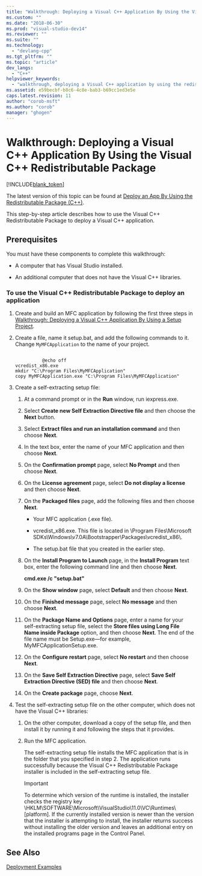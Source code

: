 ```yaml
---
title: "Walkthrough: Deploying a Visual C++ Application By Using the Visual C++ Redistributable Package | Microsoft Docs"
ms.custom: ""
ms.date: "2018-06-30"
ms.prod: "visual-studio-dev14"
ms.reviewer: ""
ms.suite: ""
ms.technology: 
  - "devlang-cpp"
ms.tgt_pltfrm: ""
ms.topic: "article"
dev_langs: 
  - "C++"
helpviewer_keywords: 
  - "walkthrough, deploying a Visual C++ application by using the redistributable package"
ms.assetid: e59becbf-b8c6-4c8e-bab3-b69cc1ed3e5e
caps.latest.revision: 11
author: "corob-msft"
ms.author: "corob"
manager: "ghogen"
---
```

# Walkthrough: Deploying a Visual C++ Application By Using the Visual C++ Redistributable Package
[!INCLUDE[blank_token](../includes/blank-token.md)]

The latest version of this topic can be found at [Deploy an App By Using the Redistributable Package (C++)](https://docs.microsoft.com/cpp/ide/deploying-visual-cpp-application-by-using-the-vcpp-redistributable-package).  
  
  
This step-by-step article describes how to use the Visual C++ Redistributable Package to deploy a Visual C++ application.  
  
## Prerequisites  
 You must have these components to complete this walkthrough:  
  
-   A computer that has Visual Studio installed.  
  
-   An additional computer that does not have the Visual C++ libraries.  
  
### To use the Visual C++ Redistributable Package to deploy an application  
  
1.  Create and build an MFC application by following the first three steps in [Walkthrough: Deploying a Visual C++ Application By Using a Setup Project](../ide/deploying-visual-cpp-application-by-using-the-vcpp-redistributable-package.md).  
  
2.  Create a file, name it setup.bat, and add the following commands to it. Change `MyMFCApplication` to the name of your project.  
  
    ```  
  
              @echo off  
    vcredist_x86.exe  
    mkdir "C:\Program Files\MyMFCApplication"  
    copy MyMFCApplication.exe "C:\Program Files\MyMFCApplication"  
    ```  
  
3.  Create a self-extracting setup file:  
  
    1.  At a command prompt or in the **Run** window, run iexpress.exe.  
  
    2.  Select **Create new Self Extraction Directive file** and then choose the **Next** button.  
  
    3.  Select **Extract files and run an installation command** and then choose **Next**.  
  
    4.  In the text box, enter the name of your MFC application and then choose **Next**.  
  
    5.  On the **Confirmation prompt** page, select **No Prompt** and then choose **Next**.  
  
    6.  On the **License agreement** page, select **Do not display a license** and then choose **Next**.  
  
    7.  On the **Packaged files** page, add the following files and then choose **Next**.  
  
        -   Your MFC application (.exe file).  
  
        -   vcredist_x86.exe. This file is located in \Program Files\Microsoft SDKs\Windows\v7.0A\Bootstrapper\Packages\vcredist_x86\\.  
  
        -   The setup.bat file that you created in the earlier step.  
  
    8.  On the **Install Program to Launch** page, in the **Install Program** text box, enter the following command line and then choose **Next**.  
  
         **cmd.exe /c "setup.bat"**  
  
    9. On the **Show window** page, select **Default** and then choose **Next**.  
  
    10. On the **Finished message** page, select **No message** and then choose **Next**.  
  
    11. On the **Package Name and Options** page, enter a name for your self-extracting setup file, select the **Store files using Long File Name inside Package** option, and then choose **Next**. The end of the file name must be Setup.exe—for example, MyMFCApplicationSetup.exe.  
  
    12. On the **Configure restart** page, select **No restart** and then choose **Next**.  
  
    13. On the **Save Self Extraction Directive** page, select **Save Self Extraction Directive (SED) file** and then choose **Next**.  
  
    14. On the **Create package** page, choose **Next**.  
  
4.  Test the self-extracting setup file on the other computer, which does not have the Visual C++ libraries:  
  
    1.  On the other computer, download a copy of the setup file, and then install it by running it and following the steps that it provides.  
  
    2.  Run the MFC application.  
  
         The self-extracting setup file installs the MFC application that is in the folder that you specified in step 2. The application runs successfully because the Visual C++ Redistributable Package installer is included in the self-extracting setup file.  
  
        > [!IMPORTANT]
        >  To determine which version of the runtime is installed, the installer checks the registry key \HKLM\SOFTWARE\Microsoft\VisualStudio\11.0\VC\Runtimes\\[platform]. If the currently installed version is newer than the version that the installer is attempting to install, the installer returns success without installing the older version and leaves an additional entry on the installed programs page in the Control Panel.  
  
## See Also  
 [Deployment Examples](../ide/deployment-examples.md)


